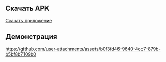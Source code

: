 ## Скачать APK
[Скачать приложение]([./app/app-debug(2)(1).apk](https://github.com/SilentGodTM/MemoryProject/blob/main/app/app-debug%20(2)%20(1).apk))

## Демонстрация

https://github.com/user-attachments/assets/b0f3fd46-9640-4cc7-879b-b5bf8b7109b0

